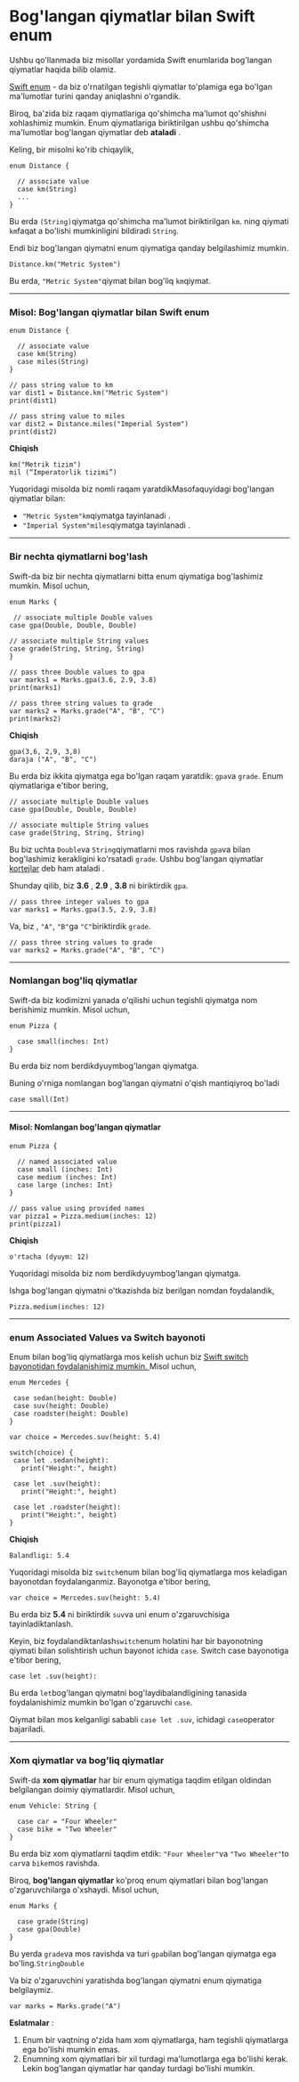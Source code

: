 # Bog'langan qiymatlar bilan Swift enum

Ushbu qo'llanmada biz misollar yordamida Swift enumlarida bog'langan qiymatlar haqida bilib olamiz.

[Swift enum](https://www.programiz.com/swift-programming/enum) - da biz o'rnatilgan tegishli qiymatlar to'plamiga ega bo'lgan ma'lumotlar turini qanday aniqlashni o'rgandik.

Biroq, ba'zida biz raqam qiymatlariga qo'shimcha ma'lumot qo'shishni xohlashimiz mumkin. Enum qiymatlariga biriktirilgan ushbu qo'shimcha ma'lumotlar bog'langan qiymatlar deb **ataladi** .

Keling, bir misolni ko'rib chiqaylik,

```
enum Distance {
  
  // associate value 
  case km(String)
  ...
}
```

Bu erda `(String)`qiymatga qo'shimcha ma'lumot biriktirilgan `km`. ning qiymati `km`faqat a bo'lishi mumkinligini bildiradi `String`.

Endi biz bog'langan qiymatni enum qiymatiga qanday belgilashimiz mumkin.

```
Distance.km("Metric System")
```

Bu erda, `"Metric System"`qiymat bilan bog'liq `km`qiymat.

***

### Misol: Bog'langan qiymatlar bilan Swift enum <a href="#example" id="example"></a>

```
enum Distance {
  
  // associate value
  case km(String)
  case miles(String)
}

// pass string value to km
var dist1 = Distance.km("Metric System")
print(dist1)

// pass string value to miles
var dist2 = Distance.miles("Imperial System")
print(dist2)
```

**Chiqish**

```
km("Metrik tizim")
mil (“Imperatorlik tizimi”)
```

Yuqoridagi misolda biz nomli raqam yaratdikMasofaquyidagi bog'langan qiymatlar bilan:

* `"Metric System"km`qiymatga tayinlanadi .
* `"Imperial System"miles`qiymatga tayinlanadi .

***

### Bir nechta qiymatlarni bog'lash <a href="#multiple-values" id="multiple-values"></a>

Swift-da biz bir nechta qiymatlarni bitta enum qiymatiga bog'lashimiz mumkin. Misol uchun,

```
enum Marks {

 // associate multiple Double values
case gpa(Double, Double, Double)

// associate multiple String values
case grade(String, String, String)
}

// pass three Double values to gpa
var marks1 = Marks.gpa(3.6, 2.9, 3.8)
print(marks1)

// pass three string values to grade
var marks2 = Marks.grade("A", "B", "C")
print(marks2)
```

**Chiqish**

```
gpa(3,6, 2,9, 3,8)
daraja ("A", "B", "C")
```

Bu erda biz ikkita qiymatga ega bo'lgan raqam yaratdik: `gpa`va `grade`. Enum qiymatlariga e'tibor bering,

```
// associate multiple Double values
case gpa(Double, Double, Double)

// associate multiple String values
case grade(String, String, String)
```

Bu biz uchta `Double`va `String`qiymatlarni mos ravishda `gpa`va bilan bog'lashimiz kerakligini ko'rsatadi `grade`. Ushbu bog'langan qiymatlar [kortejlar](https://www.programiz.com/swift-programming/tuples) deb ham ataladi .

Shunday qilib, biz **3.6** , **2.9** , **3.8** ni biriktirdik `gpa`.

```
// pass three integer values to gpa
var marks1 = Marks.gpa(3.5, 2.9, 3.8)
```

Va, biz , `"A"`, `"B"`ga `"C"`biriktirdik `grade`.

```
// pass three string values to grade
var marks2 = Marks.grade("A", "B", "C")
```

***

### Nomlangan bog'liq qiymatlar <a href="#named" id="named"></a>

Swift-da biz kodimizni yanada o'qilishi uchun tegishli qiymatga nom berishimiz mumkin. Misol uchun,

```
enum Pizza {

  case small(inches: Int)
}
```

Bu erda biz nom berdikdyuymbog'langan qiymatga.

Buning o'rniga nomlangan bog'langan qiymatni o'qish mantiqiyroq bo'ladi

```
case small(Int)
```

***

#### Misol: Nomlangan bog'langan qiymatlar

```
enum Pizza {

  // named associated value
  case small (inches: Int)
  case medium (inches: Int)
  case large (inches: Int)
}

// pass value using provided names
var pizza1 = Pizza.medium(inches: 12)
print(pizza1)
```

**Chiqish**

```
o'rtacha (dyuym: 12)
```

Yuqoridagi misolda biz nom berdikdyuymbog'langan qiymatga.

Ishga bog'langan qiymatni o'tkazishda biz berilgan nomdan foydalandik,

```
Pizza.medium(inches: 12)
```

***

### enum Associated Values ​​va Switch bayonoti <a href="#switch" id="switch"></a>

Enum bilan bog'liq qiymatlarga mos kelish uchun biz [Swift switch bayonotidan foydalanishimiz mumkin. ](https://www.programiz.com/swift-programming/switch-statement)Misol uchun,

```
enum Mercedes {

 case sedan(height: Double)
 case suv(height: Double)
 case roadster(height: Double)
}

var choice = Mercedes.suv(height: 5.4)

switch(choice) {
 case let .sedan(height):
   print("Height:", height)

 case let .suv(height):
   print("Height:", height)

 case let .roadster(height):
   print("Height:", height)
}
```

**Chiqish**

```
Balandligi: 5.4
```

Yuqoridagi misolda biz `switch`enum bilan bog'liq qiymatlarga mos keladigan bayonotdan foydalanganmiz. Bayonotga e'tibor bering,

```
var choice = Mercedes.suv(height: 5.4)
```

Bu erda biz **5.4** ni biriktirdik `suv`va uni enum o'zgaruvchisiga tayinladiktanlash.

Keyin, biz foydalandiktanlash`switch`enum holatini har bir bayonotning qiymati bilan solishtirish uchun bayonot ichida `case`. Switch case bayonotiga e'tibor bering,

```
case let .suv(height):
```

Bu erda `let`bog'langan qiymatni bog'laydibalandligining tanasida foydalanishimiz mumkin bo'lgan o'zgaruvchi `case`.

Qiymat bilan mos kelganligi sababli `case let .suv`, ichidagi `case`operator bajariladi.

***

### Xom qiymatlar va bog'liq qiymatlar <a href="#raw-vs-associated" id="raw-vs-associated"></a>

Swift-da **xom qiymatlar** har bir enum qiymatiga taqdim etilgan oldindan belgilangan doimiy qiymatlardir. Misol uchun,

```
enum Vehicle: String {

  case car = "Four Wheeler"
  case bike = "Two Wheeler"
}
```

Bu erda biz xom qiymatlarni taqdim etdik: `"Four Wheeler"`va `"Two Wheeler"`to `car`va `bike`mos ravishda.

Biroq, **bog'langan qiymatlar** ko'proq enum qiymatlari bilan bog'langan o'zgaruvchilarga o'xshaydi. Misol uchun,

```
enum Marks {
  
  case grade(String)
  case gpa(Double)
}
```

Bu yerda `grade`va mos ravishda va turi `gpa`bilan bog'langan qiymatga ega bo'ling.`StringDouble`

Va biz o'zgaruvchini yaratishda bog'langan qiymatni enum qiymatiga belgilaymiz.

```
var marks = Marks.grade("A")
```

**Eslatmalar** :

1. Enum bir vaqtning o'zida ham xom qiymatlarga, ham tegishli qiymatlarga ega bo'lishi mumkin emas.
2. Enumning xom qiymatlari bir xil turdagi ma'lumotlarga ega bo'lishi kerak. Lekin bog'langan qiymatlar har qanday turdagi bo'lishi mumkin.
